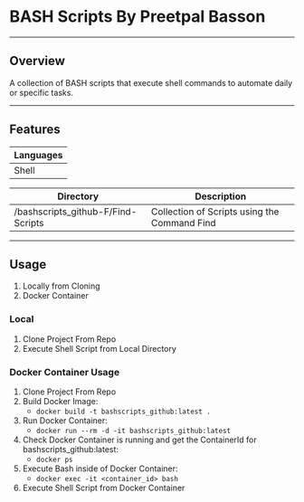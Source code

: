 # BASH Scripts By Preetpal Basson

--------------
## Overview

A collection of BASH scripts that execute shell commands to automate daily or specific tasks.

--------------
## Features

| Languages |
|---|
| Shell |

| Directory | Description |
|---|---| 
| /bashscripts_github-F/Find-Scripts | Collection of Scripts using the Command Find |

--------------
## Usage

1. Locally from Cloning 
2. Docker Container 

### Local

1. Clone Project From Repo
2. Execute Shell Script from Local Directory

### Docker Container Usage

1. Clone Project From Repo
2. Build Docker Image: 
    - `docker build -t bashscripts_github:latest .` 
3. Run Docker Container: 
    - `docker run --rm -d -it bashscripts_github:latest `
4. Check Docker Container is running and get the ContainerId for bashscripts_github:latest: 
    - `docker ps`
5. Execute Bash inside of Docker Container: 
    - `docker exec -it <container_id> bash`
6. Execute Shell Script from Docker Container
